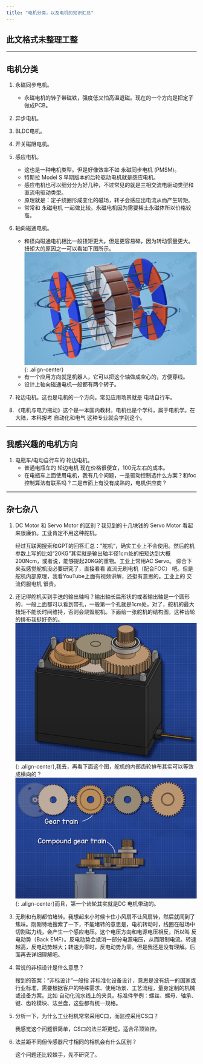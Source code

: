 ```yaml
---
title: "电机分类，以及电机的知识汇总"
---
```




## 此文格式未整理工整

---

## 电机分类

1. 永磁同步电机。
    - 永磁电机的转子带磁铁，强度低又怕高温退磁。现在的一个方向是把定子做成PCB。
2. 异步电机。
3. BLDC电机。
4. 开关磁阻电机。
5. 感应电机。
    
    - 这也是一种电机类型。但是好像效率不如 永磁同步电机 (PMSM)。
    - 特斯拉 Model S 早期版本的后轮驱动电机就是感应电机。
    - 感应电机也可以细分分为好几种，不过常见的就是三相交流电驱动类型和直流电驱动类型。
    - 原理就是：定子绕圈形成变化的磁场，转子会感应出电流从而产生转矩。
    - 常常和 永磁电机 一起做比较。永磁电机因为需要稀土永磁体所以价格较高。
6. 轴向磁通电机。
    - 和径向磁通电机相比一般扭矩更大。但是更容易碎，因为转动惯量更大。扭矩大的原因之一可以看如下图所示。
![image-center](/assets/images/轴向磁通大扭矩.png){: .align-center}
    - 有一个应用方向就是机器人，它可以把这个轴做成空心的，方便穿线。
    - 设计上轴向磁通电机一般都有两个转子。
7. 轮边电机。这也是电机的一个方向。常见应用场景就是 电动自行车。
8. 《电机与电力拖动》这个是一本国内教材。电机也是个学科，属于电机学。在大陆，本科报考 自动化和电气 这种专业就会学到这个。

---

## 我感兴趣的电机方向

1. 电瓶车/电动自行车的 轮边电机。
    - 普通电瓶车的 轮边电机 现在价格很便宜，100元左右的成本。
    - 在电瓶车上面使用电机，我有几个问题，一是驱动控制选什么方案？和foc控制算法有联系吗？二是市面上有没有成熟的，电机供应商？






---

## 杂七杂八

1. DC Motor 和 Servo Motor 的区别？我见到的十几块钱的 Servo Motor 看起来很廉价。工业肯定不用这种舵机。

    经过互联网搜索和GPT的回答汇总：”舵机“，确实工业上不会使用。然后舵机参数上写的比如“20KG”其实就是输出轴半径1cm处的扭矩达到大概200Ncm，或者说，能够提起20KG的重物。工业上常用AC Servo。
    综合下来我感觉舵机没必要研究了，直接看看 直流无刷电机（配合FOC） 吧。但是舵机内部原理，我看YouTube上面有视频讲解，还挺有意思的。工业上的 交流伺服电机 很贵。  
2. 还记得舵机买到手送的输出轴吗？输出轴长扁形状的或者输出轴是一个圆形的，一般上面都可以看到带孔，一般第一个孔就是1cm处。对了，舵机的最大扭矩不能长时间维持，否则会烧毁舵机。下面给一张舵机的结构图，这种齿轮的排布我挺好奇的。![image-center](/assets/images/servo.png){: .align-center},我去，再看下面这个图，舵机的内部齿轮排布其实可以等效成横向的？![image-center](/assets/images/servo_gear.png){: .align-center}而且，第一个齿轮其实就是DC 电机带动的。
3. 无刷和有刷都怕堵转。我想起来小时候卡住小风扇不让风扇转，然后就闻到了焦味。刚刚特地搜索了一下，不能堵转的意思是，电机转动时，线圈在磁场中切割磁力线，会产生一个感应电压。这个电压方向和电源电压相反，所以叫 反电动势（Back EMF）。反电动势会抵消一部分电源电压，从而限制电流。转速越高，反电动势越大；转速为零时，反电动势为零。但是我还是没有理解。后面再去详细理解吧。
4. 常说的非标设计是什么意思？

    搜到的答案：“非标设计”一般指 非标准化设备设计，意思是没有统一的国家或行业标准，需要根据客户的特殊需求、使用场景、工艺流程，量身定制的机械或设备方案。比如 自动化流水线上的夹具。标准件举例：螺丝、螺母、轴承、键、齿轮模块、法兰盘，这些都有统一规格。
5. 分析一下，为什么工业相机常常采用C口，而监控采用CS口？
    
    我感觉这个问题很简单，CS口的法兰距更短，适合吊顶监控。
6. 法兰距不同但传感器尺寸相同的相机会有什么区别？
    
    这个问题还比较棘手，先不研究了。